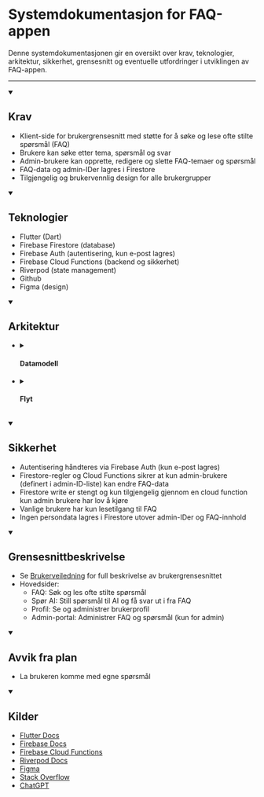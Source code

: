 # Systemdokumentasjon for FAQ-appen

Denne systemdokumentasjonen gir en oversikt over krav, teknologier, arkitektur, sikkerhet, grensesnitt og eventuelle utfordringer i utviklingen av FAQ-appen.

---

<details open>
<summary>
  <h2>Krav</h2>
</summary>

- Klient-side for brukergrensesnitt med støtte for å søke og lese ofte stilte spørsmål (FAQ)
- Brukere kan søke etter tema, spørsmål og svar
- Admin-brukere kan opprette, redigere og slette FAQ-temaer og spørsmål
- FAQ-data og admin-IDer lagres i Firestore
- Tilgjengelig og brukervennlig design for alle brukergrupper

</details>

<details open>
<summary>
  <h2>Teknologier</h2>
</summary>

- Flutter (Dart)
- Firebase Firestore (database)
- Firebase Auth (autentisering, kun e-post lagres)
- Firebase Cloud Functions (backend og sikkerhet)
- Riverpod (state management)
- Github
- Figma (design)

</details>

<details open>
<summary>
  <h2>Arkitektur</h2>
</summary>
<ul>
  <li>
    <details>
      <summary>
        <h4>Datamodell</h4>
      </summary>
      <ul>
        <li><b>faq</b> (collection):<br>
          <ul>
            <li><code>title</code>: String</li>
            <li><code>description</code>: String</li>
            <li><code>createdAt</code>: Timestamp</li>
            <li><b>questions</b> (subcollection):<br>
              <ul>
                <li><code>question</code>: String</li>
                <li><code>answer</code>: String</li>
                <li><code>createdAt</code>: Timestamp</li>
              </ul>
            </li>
          </ul>
        </li>
        <li><b>admin</b> (collection):<br>
          <ul>
            <li><code>documentId</code>: String (brukerens UID)</li>
          </ul>
        </li>
        <li>Brukerdata lagres ikke, kun e-post via Firebase Auth</li>
      </ul>
    </details>
  </li>
  <li>
    <details>
      <summary>
        <h4>Flyt</h4>
      </summary>
      <ul>
        <li>Bruker logger inn med e-post og passord</li>
        <li>FAQ-temaer og tilhørende spørsmål hentes fra Firestore (spørsmål som subcollection under hvert tema)</li>
        <li>Søk filtrerer FAQ-data lokalt</li>
        <li>Admin kan opprette/redigere/slette FAQ og spørsmål via Cloud Functions</li>
        <li>Admin-flyt: Når admin gjør endringer i admin-panelet, sendes forespørselen til en Cloud Function som validerer admin-rettigheter og oppdaterer Firestore. Vanlige brukere har ikke tilgang til å gjøre endringer.</li>
      </ul>
    </details>
  </li>
</ul>
</details>

<details open>
<summary>
  <h2>Sikkerhet</h2>
</summary>

- Autentisering håndteres via Firebase Auth (kun e-post lagres)
- Firestore-regler og Cloud Functions sikrer at kun admin-brukere (definert i admin-ID-liste) kan endre FAQ-data
- Firestore write er stengt og kun tilgjengelig gjennom en cloud function kun admin brukere har lov å kjøre
- Vanlige brukere har kun lesetilgang til FAQ
- Ingen persondata lagres i Firestore utover admin-IDer og FAQ-innhold

</details>

<details open>
<summary>
  <h2>Grensesnittbeskrivelse</h2>
</summary>

- Se [Brukerveiledning](BrukerVeiledning.md) for full beskrivelse av brukergrensesnittet
- Hovedsider:
  - FAQ: Søk og les ofte stilte spørsmål
  - Spør AI: Still spørsmål til AI og få svar ut i fra FAQ
  - Profil: Se og administrer brukerprofil
  - Admin-portal: Administrer FAQ og spørsmål (kun for admin)

</details>

<details open>
<summary>
  <h2>Avvik fra plan</h2>
</summary>

- La brukeren komme med egne spørsmål

</details>

<details open>
<summary>
  <h2>Kilder</h2>
</summary>

- [Flutter Docs](https://docs.flutter.dev/)
- [Firebase Docs](https://firebase.google.com/docs)
- [Firebase Cloud Functions](https://firebase.google.com/docs/functions)
- [Riverpod Docs](https://riverpod.dev/)
- [Figma](https://www.figma.com/)
- [Stack Overflow](https://stackoverflow.com/)
- [ChatGPT](https://chat.openai.com/)

</details>
